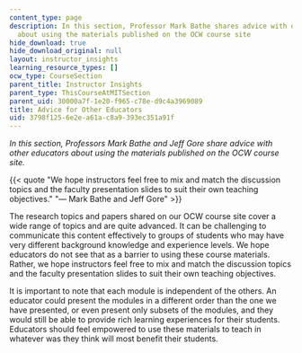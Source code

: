 ```yaml
---
content_type: page
description: In this section, Professor Mark Bathe shares advice with other educators
  about using the materials published on the OCW course site
hide_download: true
hide_download_original: null
layout: instructor_insights
learning_resource_types: []
ocw_type: CourseSection
parent_title: Instructor Insights
parent_type: ThisCourseAtMITSection
parent_uid: 30000a7f-1e20-f965-c78e-d9c4a3969089
title: Advice for Other Educators
uid: 3798f125-6e2e-a61a-c8a9-393ec351a91f
---
```


_In this section, Professors Mark Bathe and Jeff Gore share advice with other educators about using the materials published on the OCW course site._

{{< quote "We hope instructors feel free to mix and match the discussion topics and the faculty presentation slides to suit their own teaching objectives." "— Mark Bathe and Jeff Gore" >}}

The research topics and papers shared on our OCW course site cover a wide range of topics and are quite advanced. It can be challenging to communicate this content effectively to groups of students who may have very different background knowledge and experience levels. We hope educators do not see that as a barrier to using these course materials. Rather, we hope instructors feel free to mix and match the discussion topics and the faculty presentation slides to suit their own teaching objectives.

It is important to note that each module is independent of the others. An educator could present the modules in a different order than the one we have presented, or even present only subsets of the modules, and they would still be able to provide rich learning experiences for their students. Educators should feel empowered to use these materials to teach in whatever was they think will most benefit their students.